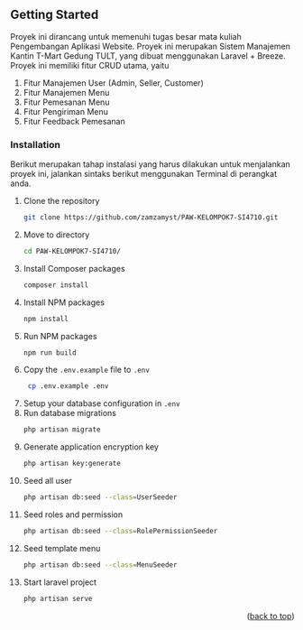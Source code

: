 <!-- GETTING STARTED -->
## Getting Started

Proyek ini dirancang untuk memenuhi tugas besar mata kuliah Pengembangan Aplikasi Website. Proyek ini merupakan Sistem Manajemen Kantin T-Mart Gedung TULT, yang dibuat menggunakan Laravel + Breeze. Proyek ini memiliki fitur CRUD utama, yaitu

1. Fitur Manajemen User (Admin, Seller, Customer)
2. Fitur Manajemen Menu
3. Fitur Pemesanan Menu
4. Fitur Pengiriman Menu
5. Fitur Feedback Pemesanan

### Installation

Berikut merupakan tahap instalasi yang harus dilakukan untuk menjalankan proyek ini, jalankan sintaks berikut menggunakan Terminal di perangkat anda.

1. Clone the repository
   ```sh
   git clone https://github.com/zamzamyst/PAW-KELOMPOK7-SI4710.git
   ```
2. Move to directory
   ```sh
   cd PAW-KELOMPOK7-SI4710/
   ```
3. Install Composer packages
   ```sh
   composer install
   ```
4. Install NPM packages
   ```sh
   npm install
   ```
5. Run NPM packages
   ```sh
   npm run build
   ```
5. Copy the `.env.example` file to `.env`
   ```sh
    cp .env.example .env
    ```
6. Setup your database configuration in `.env`
7. Run database migrations
    ```sh
    php artisan migrate
    ```
8. Generate application encryption key
    ```sh
    php artisan key:generate
    ```
9. Seed all user
    ```sh
    php artisan db:seed --class=UserSeeder
    ```
10. Seed roles and permission
    ```sh
    php artisan db:seed --class=RolePermissionSeeder
    ```
11. Seed template menu
    ```sh
    php artisan db:seed --class=MenuSeeder
    ```
12. Start laravel project
    ```sh
    php artisan serve

<p align="right">(<a href="#readme-top">back to top</a>)</p>
